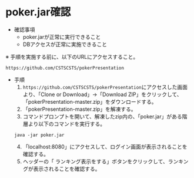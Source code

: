 poker.jar確認
=========================
- 確認事項
  - poker.jarが正常に実行できること
  - DBアクセスが正常に実施できること
  
※ 手順を実施する前に、以下のURLにアクセスすること。

`https://github.com/CSTSCSTS/pokerPresentation`
- 手順
  1. `https://github.com/CSTSCSTS/pokerPresentation`にアクセスした画面より、「Clone or Download」→「Download ZIP」をクリックして、「pokerPresentation-master.zip」をダウンロードする。
  2. 「pokerPresentation-master.zip」を解凍する。
  3. コマンドプロンプトを開いて、解凍したzip内の、「poker.jar」がある階層より以下のコマンドを実行する。
  ```
  java -jar poker.jar
  ```
  4. 「localhost:8080」にアクセスして、ログイン画面が表示されることを確認する。
  5. ヘッダーの「 ランキング表示をする」ボタンをクリックして、ランキングが表示されることを確認する。
